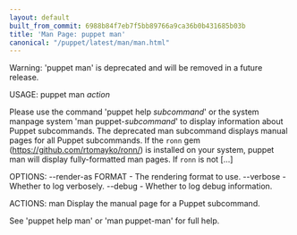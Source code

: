```yaml
---
layout: default
built_from_commit: 6988b84f7eb7f5bb89766a9ca36b0b431685b03b
title: 'Man Page: puppet man'
canonical: "/puppet/latest/man/man.html"
---
```


<div class='mp'>
<p>Warning: 'puppet man' is deprecated and will be removed in a future release.</p>

<p>USAGE: puppet man <var>action</var></p>

<p>Please use the command 'puppet help <var>subcommand</var>' or the system manpage system
'man puppet-<var>subcommand</var>' to display information about Puppet subcommands. The
deprecated man subcommand displays manual pages for all Puppet subcommands. If
the <code>ronn</code> gem (<a href="https://github.com/rtomayko/ronn/" data-bare-link="true">https://github.com/rtomayko/ronn/</a>) is installed on your
system, puppet man will display fully-formatted man pages. If <code>ronn</code> is not [...]</p>

<p>OPTIONS:
  --render-as FORMAT             - The rendering format to use.
  --verbose                      - Whether to log verbosely.
  --debug                        - Whether to log debug information.</p>

<p>ACTIONS:
  man    Display the manual page for a Puppet subcommand.</p>

<p>See 'puppet help man' or 'man puppet-man' for full help.</p>

</div>
